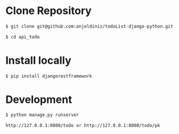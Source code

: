
# Clone Repository
```bash
$ git clone git@github.com:anjeldiniz/todoList-django-python.git
```
```bash
$ cd api_todo
```
# Install locally
```bash
$ pip install djangorestframework
```
# Development
```bash
$ python manage.py runserver

http://127.0.0.1:8000/todo or http://127.0.0.1:8000/todo/pk

```

